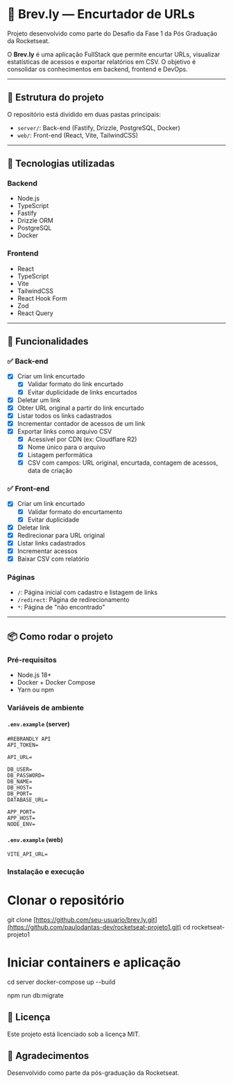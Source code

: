 # 🔗 Brev.ly — Encurtador de URLs

Projeto desenvolvido como parte do Desafio da Fase 1 da Pós Graduação da Rocketseat.

O **Brev.ly** é uma aplicação FullStack que permite encurtar URLs, visualizar estatísticas de acessos e exportar relatórios em CSV. O objetivo é consolidar os conhecimentos em backend, frontend e DevOps.

---

## 📁 Estrutura do projeto

O repositório está dividido em duas pastas principais:

- `server/`: Back-end (Fastify, Drizzle, PostgreSQL, Docker)
- `web/`: Front-end (React, Vite, TailwindCSS)

---

## 🚀 Tecnologias utilizadas

### Backend

- Node.js
- TypeScript
- Fastify
- Drizzle ORM
- PostgreSQL
- Docker

### Frontend

- React
- TypeScript
- Vite
- TailwindCSS
- React Hook Form
- Zod
- React Query

---

## 📌 Funcionalidades

### ✅ Back-end

- [x] Criar um link encurtado
  - [x] Validar formato do link encurtado
  - [x] Evitar duplicidade de links encurtados
- [x] Deletar um link
- [x] Obter URL original a partir do link encurtado
- [x] Listar todos os links cadastrados
- [x] Incrementar contador de acessos de um link
- [x] Exportar links como arquivo CSV
  - [x] Acessível por CDN (ex: Cloudflare R2)
  - [x] Nome único para o arquivo
  - [x] Listagem performática
  - [x] CSV com campos: URL original, encurtada, contagem de acessos, data de criação

### ✅ Front-end

- [x] Criar um link encurtado
  - [x] Validar formato do encurtamento
  - [x] Evitar duplicidade
- [x] Deletar link
- [x] Redirecionar para URL original
- [x] Listar links cadastrados
- [x] Incrementar acessos
- [x] Baixar CSV com relatório

### Páginas

- `/`: Página inicial com cadastro e listagem de links
- `/redirect`: Página de redirecionamento
- `*`: Página de "não encontrado"

---

## 📦 Como rodar o projeto

### Pré-requisitos

- Node.js 18+
- Docker + Docker Compose
- Yarn ou npm

### Variáveis de ambiente

#### `.env.example` (server)

```env
#REBRANDLY API
API_TOKEN=

API_URL=

DB_USER=
DB_PASSWORD=
DB_NAME=
DB_HOST=
DB_PORT=
DATABASE_URL=

APP_PORT=
APP_HOST=
NODE_ENV=
```

#### `.env.example` (web)

```env
VITE_API_URL=
```

### Instalação e execução

# Clonar o repositório

git clone [https://github.com/seu-usuario/brev.ly.git](https://github.com/paulodantas-dev/rocketseat-projeto1.git)
cd rocketseat-projeto1

# Iniciar containers e aplicação

cd server
docker-compose up --build

npm run db:migrate

## 📄 Licença

Este projeto está licenciado sob a licença MIT.

## 💜 Agradecimentos

Desenvolvido como parte da pós-graduação da Rocketseat.

